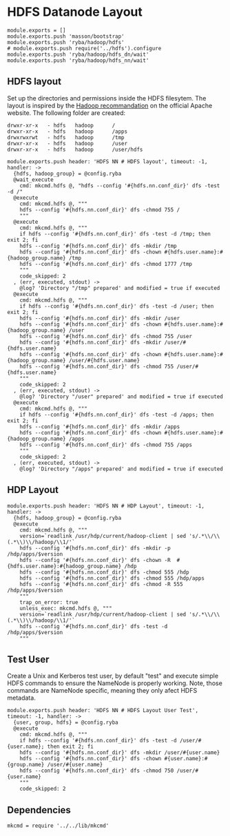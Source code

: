 # HDFS Datanode Layout

    module.exports = []
    module.exports.push 'masson/bootstrap'
    module.exports.push 'ryba/hadoop/hdfs'
    # module.exports.push require('../hdfs').configure
    module.exports.push 'ryba/hadoop/hdfs_dn/wait'
    module.exports.push 'ryba/hadoop/hdfs_nn/wait'

## HDFS layout

Set up the directories and permissions inside the HDFS filesytem. The layout is inspired by the
[Hadoop recommandation](http://hadoop.apache.org/docs/r2.1.0-beta/hadoop-project-dist/hadoop-common/ClusterSetup.html)
on the official Apache website. The following folder are created:

```
drwxr-xr-x   - hdfs   hadoop      /
drwxr-xr-x   - hdfs   hadoop      /apps
drwxrwxrwt   - hdfs   hadoop      /tmp
drwxr-xr-x   - hdfs   hadoop      /user
drwxr-xr-x   - hdfs   hadoop      /user/hdfs
```

    module.exports.push header: 'HDFS NN # HDFS layout', timeout: -1, handler: ->
      {hdfs, hadoop_group} = @config.ryba
      @wait_execute
        cmd: mkcmd.hdfs @, "hdfs --config '#{hdfs.nn.conf_dir}' dfs -test -d /"
      @execute
        cmd: mkcmd.hdfs @, """
        hdfs --config '#{hdfs.nn.conf_dir}' dfs -chmod 755 /
        """
      @execute
        cmd: mkcmd.hdfs @, """
        if hdfs --config '#{hdfs.nn.conf_dir}' dfs -test -d /tmp; then exit 2; fi
        hdfs --config '#{hdfs.nn.conf_dir}' dfs -mkdir /tmp
        hdfs --config '#{hdfs.nn.conf_dir}' dfs -chown #{hdfs.user.name}:#{hadoop_group.name} /tmp
        hdfs --config '#{hdfs.nn.conf_dir}' dfs -chmod 1777 /tmp
        """
        code_skipped: 2
      , (err, executed, stdout) ->
        @log? 'Directory "/tmp" prepared' and modified = true if executed
      @execute
        cmd: mkcmd.hdfs @, """
        if hdfs --config '#{hdfs.nn.conf_dir}' dfs -test -d /user; then exit 2; fi
        hdfs --config '#{hdfs.nn.conf_dir}' dfs -mkdir /user
        hdfs --config '#{hdfs.nn.conf_dir}' dfs -chown #{hdfs.user.name}:#{hadoop_group.name} /user
        hdfs --config '#{hdfs.nn.conf_dir}' dfs -chmod 755 /user
        hdfs --config '#{hdfs.nn.conf_dir}' dfs -mkdir /user/#{hdfs.user.name}
        hdfs --config '#{hdfs.nn.conf_dir}' dfs -chown #{hdfs.user.name}:#{hadoop_group.name} /user/#{hdfs.user.name}
        hdfs --config '#{hdfs.nn.conf_dir}' dfs -chmod 755 /user/#{hdfs.user.name}
        """
        code_skipped: 2
      , (err, executed, stdout) ->
        @log? 'Directory "/user" prepared' and modified = true if executed
      @execute
        cmd: mkcmd.hdfs @, """
        if hdfs --config '#{hdfs.nn.conf_dir}' dfs -test -d /apps; then exit 2; fi
        hdfs --config '#{hdfs.nn.conf_dir}' dfs -mkdir /apps
        hdfs --config '#{hdfs.nn.conf_dir}' dfs -chown #{hdfs.user.name}:#{hadoop_group.name} /apps
        hdfs --config '#{hdfs.nn.conf_dir}' dfs -chmod 755 /apps
        """
        code_skipped: 2
      , (err, executed, stdout) ->
        @log? 'Directory "/apps" prepared' and modified = true if executed

## HDP Layout

    module.exports.push header: 'HDFS NN # HDP Layout', timeout: -1, handler: ->
      {hdfs, hadoop_group} = @config.ryba
      @execute
        cmd: mkcmd.hdfs @, """
        version=`readlink /usr/hdp/current/hadoop-client | sed 's/.*\\/\\(.*\\)\\/hadoop/\\1/'`
        hdfs --config '#{hdfs.nn.conf_dir}' dfs -mkdir -p /hdp/apps/$version
        hdfs --config '#{hdfs.nn.conf_dir}' dfs -chown -R  #{hdfs.user.name}:#{hadoop_group.name} /hdp
        hdfs --config '#{hdfs.nn.conf_dir}' dfs -chmod 555 /hdp
        hdfs --config '#{hdfs.nn.conf_dir}' dfs -chmod 555 /hdp/apps
        hdfs --config '#{hdfs.nn.conf_dir}' dfs -chmod -R 555 /hdp/apps/$version
        """
        trap_on_error: true
        unless_exec: mkcmd.hdfs @, """
        version=`readlink /usr/hdp/current/hadoop-client | sed 's/.*\\/\\(.*\\)\\/hadoop/\\1/'`
        hdfs --config '#{hdfs.nn.conf_dir}' dfs -test -d /hdp/apps/$version
        """

## Test User

Create a Unix and Kerberos test user, by default "test" and execute simple HDFS commands to ensure
the NameNode is properly working. Note, those commands are NameNode specific, meaning they only
afect HDFS metadata.

    module.exports.push header: 'HDFS NN # HDFS Layout User Test', timeout: -1, handler: ->
      {user, group, hdfs} = @config.ryba
      @execute
        cmd: mkcmd.hdfs @, """
        if hdfs --config '#{hdfs.nn.conf_dir}' dfs -test -d /user/#{user.name}; then exit 2; fi
        hdfs --config '#{hdfs.nn.conf_dir}' dfs -mkdir /user/#{user.name}
        hdfs --config '#{hdfs.nn.conf_dir}' dfs -chown #{user.name}:#{group.name} /user/#{user.name}
        hdfs --config '#{hdfs.nn.conf_dir}' dfs -chmod 750 /user/#{user.name}
        """
        code_skipped: 2

## Dependencies

    mkcmd = require '../../lib/mkcmd'
